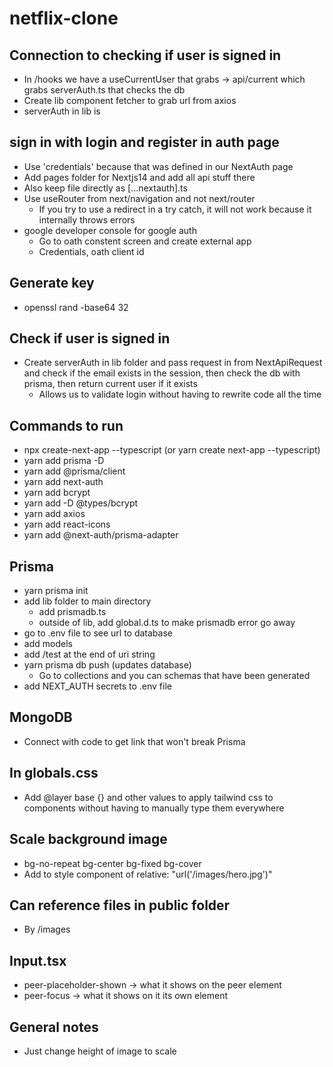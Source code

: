 # netflix-clone

## Connection to checking if user is signed in

- In /hooks we have a useCurrentUser that grabs -> api/current which grabs serverAuth.ts that checks the db
- Create lib component fetcher to grab url from axios
- serverAuth in lib is

## sign in with login and register in auth page

- Use 'credentials' because that was defined in our NextAuth page
- Add pages folder for Nextjs14 and add all api stuff there
- Also keep file directly as [...nextauth].ts
- Use useRouter from next/navigation and not next/router
  - If you try to use a redirect in a try catch, it will not work because it internally throws errors
- google developer console for google auth
  - Go to oath constent screen and create external app
  - Credentials, oath client id

## Generate key

- openssl rand -base64 32

## Check if user is signed in

- Create serverAuth in lib folder and pass request in from NextApiRequest and check if the email exists in the session, then check the db with prisma, then return current user if it exists
  - Allows us to validate login without having to rewrite code all the time

## Commands to run

- npx create-next-app --typescript (or yarn create next-app --typescript)
- yarn add prisma -D
- yarn add @prisma/client
- yarn add next-auth
- yarn add bcrypt
- yarn add -D @types/bcrypt
- yarn add axios
- yarn add react-icons
- yarn add @next-auth/prisma-adapter

## Prisma

- yarn prisma init
- add lib folder to main directory
  - add prismadb.ts
  - outside of lib, add global.d.ts to make prismadb error go away
- go to .env file to see url to database
- add models
- add /test at the end of uri string
- yarn prisma db push (updates database)
  - Go to collections and you can schemas that have been generated
- add NEXT_AUTH secrets to .env file

## MongoDB

- Connect with code to get link that won't break Prisma

## In globals.css

- Add @layer base {} and other values to apply tailwind css to components without having to manually type them everywhere

## Scale background image

- bg-no-repeat bg-center bg-fixed bg-cover
- Add to style component of relative: "url('/images/hero.jpg')"

## Can reference files in public folder

- By /images

## Input.tsx

- peer-placeholder-shown -> what it shows on the peer element
- peer-focus -> what it shows on it its own element

## General notes

- Just change height of image to scale
